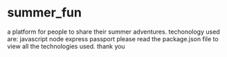 # summer_fun
a platform for people to share their summer adventures.
techonology used are: javascript node express passport please read the package.json file to view all the technologies used.
thank you 
